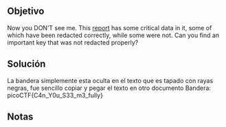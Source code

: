 ## Objetivo
Now you DON’T see me. This [report](https://artifacts.picoctf.net/c/84/Financial_Report_for_ABC_Labs.pdf) has some critical data in it, some of which have been redacted correctly, while some were not. Can you find an important key that was not redacted properly?
## Solución
La bandera simplemente esta oculta en el texto que es tapado con rayas negras, fue sencillo copiar y pegar el texto en otro documento
Bandera: picoCTF{C4n_Y0u_S33_m3_fully}
## Notas

